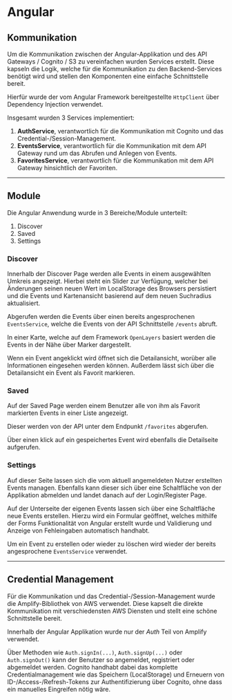 # Angular

## Kommunikation
Um die Kommunikation zwischen der Angular-Applikation und des API Gateways / Cognito / S3 zu vereinfachen wurden Services erstellt.
Diese kapseln die Logik, welche für die Kommunikation zu den Backend-Services benötigt wird und stellen den Komponenten eine einfache Schnittstelle bereit.

Hierfür wurde der vom Angular Framework bereitgestellte ```HttpClient``` über Dependency Injection verwendet.

Insgesamt wurden 3 Services implementiert:

1. __AuthService__, verantwortlich für die Kommunikation mit Cognito und das Credential-/Session-Management.
1. __EventsService__, verantwortlich für die Kommunikation mit dem API Gateway rund um das Abrufen und Anlegen von Events.
1. __FavoritesService__, verantwortlich für die Kommunikation mit dem API Gateway hinsichtlich der Favoriten.

___

## Module
Die Angular Anwendung wurde in 3 Bereiche/Module unterteilt:

1. Discover
1. Saved
1. Settings

### Discover
Innerhalb der Discover Page werden alle Events in einem ausgewählten Umkreis angezeigt.
Hierbei steht ein Slider zur Verfügung, welcher bei Änderungen seinen neuen Wert im LocalStorage des Browsers persistiert und die Events und Kartenansicht basierend auf dem neuen Suchradius aktualisiert.

Abgerufen werden die Events über einen bereits angesprochenen ```EventsService```, welche die Events von der API Schnittstelle ```/events``` abruft.

In einer Karte, welche auf dem Framework ```OpenLayers``` basiert werden die Events in der Nähe über Marker dargestellt.

Wenn ein Event angeklickt wird öffnet sich die Detailansicht, worüber alle Informationen eingesehen werden können.
Außerdem lässt sich über die Detailansicht ein Event als Favorit markieren.

### Saved
Auf der Saved Page werden einem Benutzer alle von ihm als Favorit markierten Events in einer Liste angezeigt.

Dieser werden von der API unter dem Endpunkt ```/favorites``` abgerufen.

Über einen klick auf ein gespeichertes Event wird ebenfalls die Detailseite aufgerufen.

### Settings
Auf dieser Seite lassen sich die vom aktuell angemeldeten Nutzer erstellten Events managen.
Ebenfalls kann dieser sich über eine Schaltfläche von der Applikation abmelden und landet danach auf der Login/Register Page.

Auf der Unterseite der eigenen Events lassen sich über eine Schaltfläche neue Events erstellen.
Hierzu wird ein Formular geöffnet, welches mithilfe der Forms Funktionalität von Angular erstellt wurde und Validierung und Anzeige von Fehleingaben automatisch handhabt.

Um ein Event zu erstellen oder wieder zu löschen wird wieder der bereits angesprochene ```EventsService``` verwendet.

___

## Credential Management

Für die Kommunikation und das Credential-/Session-Management wurde die Amplify-Bibliothek von AWS verwendet.
Diese kapselt die direkte Kommunikation mit verschiedensten AWS Diensten und stellt eine schöne Schnittstelle bereit.

Innerhalb der Angular Applikation wurde nur der _Auth_ Teil von Amplify verwendet.

Über Methoden wie ```Auth.signIn(...)```, ```Auth.signUp(...)``` oder ```Auth.signOut()``` kann der Benutzer so angemeldet, registriert oder abgemeldet werden.
Cognito handhabt dabei das komplette Credentialmanagement wie das Speichern (LocalStorage) und Erneuern von ID-/Access-/Refresh-Tokens zur Authentifizierung über Cognito, ohne dass ein manuelles Eingreifen nötig wäre.
